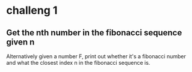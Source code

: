 # challeng 1
## Get the nth number in the fibonacci sequence given n
Alternatively given a number F, print out whether it's a fibonacci number and what the closest index n in the
fibonacci sequence is.
